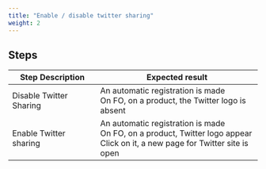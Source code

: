 ```yaml
---
title: "Enable / disable twitter sharing"
weight: 2
---
```

## Steps
| Step Description | Expected result |
| ----- | ----- |
| Disable Twitter Sharing | An automatic registration is made <br>On FO, on a product, the Twitter logo is absent |
| Enable Twitter sharing | An automatic registration is made <br>On FO, on a product, Twitter logo appear<br>Click on it, a new page for Twitter site is open |
